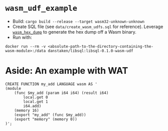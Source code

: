 # `wasm_udf_example`

- Build: `cargo build --release --target wasm32-unknown-unknown`
- Create SQL file (see `data/create_wasm_udfs.sql` for reference). Leverage [`wasm_hex_dump`](https://github.com/danbugs/wasm_hex_dump) to generate the hex dump off a Wasm binary.
- Run with:
```shell
docker run --rm -v <absolute-path-to-the-directory-containing-the-wasm-module>:/data danstaken/libsql:libsql-0.1.0-wasm-udf 
```

# Aside: An example with WAT

```
CREATE FUNCTION my_add LANGUAGE wasm AS '
(module
    (func $my_add (param i64 i64) (result i64)
        local.get 0
        local.get 1
        i64.add)
    (memory 16)
    (export "my_add" (func $my_add))
    (export "memory" (memory 0))
)';
```
